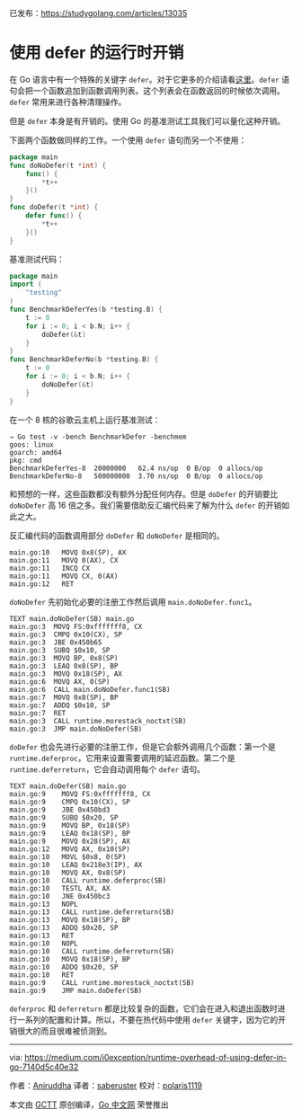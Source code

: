 已发布：https://studygolang.com/articles/13035

# 使用 defer 的运行时开销

在 Go 语言中有一个特殊的关键字 `defer`。对于它更多的介绍请看[这里](https://blog.golang.org/defer-panic-and-recover)。`defer` 语句会把一个函数追加到函数调用列表。这个列表会在函数返回的时候依次调用。`defer` 常用来进行各种清理操作。

但是 `defer` 本身是有开销的。使用 Go 的基准测试工具我们可以量化这种开销。

下面两个函数做同样的工作。一个使用 `defer` 语句而另一个不使用：

```go
package main
func doNoDefer(t *int) {
	func() {
		*t++
	}()
}
func doDefer(t *int) {
	defer func() {
		*t++
	}()
}
```

基准测试代码：

```go
package main
import (
	"testing"
)
func BenchmarkDeferYes(b *testing.B) {
	t := 0
	for i := 0; i < b.N; i++ {
		doDefer(&t)
	}
}
func BenchmarkDeferNo(b *testing.B) {
	t := 0
	for i := 0; i < b.N; i++ {
		doNoDefer(&t)
	}
}
```

在一个 8 核的谷歌云主机上运行基准测试：

```
⇒ Go test -v -bench BenchmarkDefer -benchmem
goos: linux
goarch: amd64
pkg: cmd
BenchmarkDeferYes-8  20000000   62.4 ns/op  0 B/op  0 allocs/op
BenchmarkDeferNo-8   500000000  3.70 ns/op  0 B/op  0 allocs/op
```

和预想的一样，这些函数都没有额外分配任何内存。但是 `doDefer` 的开销要比 `doNoDefer` 高 16 倍之多。我们需要借助反汇编代码来了解为什么 `defer` 的开销如此之大。

反汇编代码的函数调用部分 `doDefer` 和 `doNoDefer` 是相同的。

```
main.go:10   MOVQ 0x8(SP), AX
main.go:11   MOVQ 0(AX), CX
main.go:11   INCQ CX
main.go:11   MOVQ CX, 0(AX)
main.go:12   RET
```

`doNoDefer` 先初始化必要的注册工作然后调用 `main.doNoDefer.func1`。

```
TEXT main.doNoDefer(SB) main.go
main.go:3  MOVQ FS:0xfffffff8, CX
main.go:3  CMPQ 0x10(CX), SP
main.go:3  JBE 0x450b65
main.go:3  SUBQ $0x10, SP
main.go:3  MOVQ BP, 0x8(SP)
main.go:3  LEAQ 0x8(SP), BP
main.go:3  MOVQ 0x18(SP), AX
main.go:6  MOVQ AX, 0(SP)
main.go:6  CALL main.doNoDefer.func1(SB)
main.go:7  MOVQ 0x8(SP), BP
main.go:7  ADDQ $0x10, SP
main.go:7  RET
main.go:3  CALL runtime.morestack_noctxt(SB)
main.go:3  JMP main.doNoDefer(SB)
```

`doDefer` 也会先进行必要的注册工作，但是它会额外调用几个函数：第一个是 `runtime.deferproc`，它用来设置需要调用的延迟函数。第二个是 `runtime.deferreturn`，它会自动调用每个 `defer` 语句。

```
TEXT main.doDefer(SB) main.go
main.go:9    MOVQ FS:0xfffffff8, CX
main.go:9    CMPQ 0x10(CX), SP
main.go:9    JBE 0x450bd3
main.go:9    SUBQ $0x20, SP
main.go:9    MOVQ BP, 0x18(SP)
main.go:9    LEAQ 0x18(SP), BP
main.go:9    MOVQ 0x28(SP), AX
main.go:12   MOVQ AX, 0x10(SP)
main.go:10   MOVL $0x8, 0(SP)
main.go:10   LEAQ 0x218e3(IP), AX
main.go:10   MOVQ AX, 0x8(SP)
main.go:10   CALL runtime.deferproc(SB)
main.go:10   TESTL AX, AX
main.go:10   JNE 0x450bc3
main.go:13   NOPL
main.go:13   CALL runtime.deferreturn(SB)
main.go:13   MOVQ 0x18(SP), BP
main.go:13   ADDQ $0x20, SP
main.go:13   RET
main.go:10   NOPL
main.go:10   CALL runtime.deferreturn(SB)
main.go:10   MOVQ 0x18(SP), BP
main.go:10   ADDQ $0x20, SP
main.go:10   RET
main.go:9    CALL runtime.morestack_noctxt(SB)
main.go:9    JMP main.doDefer(SB)
```

`deferproc` 和 `deferreturn` 都是比较复杂的函数，它们会在进入和退出函数时进行一系列的配置和计算。所以，不要在热代码中使用 `defer` 关键字，因为它的开销很大的而且很难被侦测到。

---

via: https://medium.com/i0exception/runtime-overhead-of-using-defer-in-go-7140d5c40e32

作者：[Aniruddha](https://medium.com/@i0exception)
译者：[saberuster](https://github.com/saberuster)
校对：[polaris1119](https://github.com/polaris1119)

本文由 [GCTT](https://github.com/studygolang/GCTT) 原创编译，[Go 中文网](https://studygolang.com/) 荣誉推出
